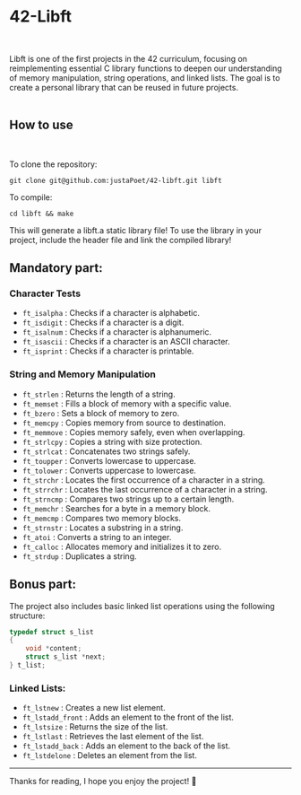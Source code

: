 # 42-Libft
<br>

Libft is one of the first projects in the 42 curriculum, focusing on reimplementing essential C library functions to deepen our understanding of memory manipulation, string operations, and linked lists. The goal is to create a personal library that can be reused in future projects.<br>
<br>

## How to use
<br>

To clone the repository:
```
git clone git@github.com:justaPoet/42-libft.git libft
```

To compile:
```
cd libft && make
```

This will generate a libft.a static library file!
To use the library in your project, include the header file and link the compiled library!

## Mandatory part:
### Character Tests
- `ft_isalpha` : Checks if a character is alphabetic.
- `ft_isdigit` : Checks if a character is a digit.
- `ft_isalnum` : Checks if a character is alphanumeric.
- `ft_isascii` : Checks if a character is an ASCII character.
- `ft_isprint` : Checks if a character is printable.

### String and Memory Manipulation
- `ft_strlen` : Returns the length of a string.
- `ft_memset` : Fills a block of memory with a specific value.
- `ft_bzero` : Sets a block of memory to zero.
- `ft_memcpy` : Copies memory from source to destination.
- `ft_memmove` : Copies memory safely, even when overlapping.
- `ft_strlcpy` : Copies a string with size protection.
- `ft_strlcat` : Concatenates two strings safely.
- `ft_toupper` : Converts lowercase to uppercase.
- `ft_tolower` : Converts uppercase to lowercase.
- `ft_strchr` : Locates the first occurrence of a character in a string.
- `ft_strrchr` : Locates the last occurrence of a character in a string.
- `ft_strncmp` : Compares two strings up to a certain length.
- `ft_memchr` : Searches for a byte in a memory block.
- `ft_memcmp` : Compares two memory blocks.
- `ft_strnstr` : Locates a substring in a string.
- `ft_atoi` : Converts a string to an integer.
- `ft_calloc` : Allocates memory and initializes it to zero.
- `ft_strdup` : Duplicates a string.

## Bonus part:

The project also includes basic linked list operations using the following structure:

```c
typedef struct s_list
{
    void *content;
    struct s_list *next;
} t_list;
```

### Linked Lists:
- `ft_lstnew` : Creates a new list element.
- `ft_lstadd_front` : Adds an element to the front of the list.
- `ft_lstsize` : Returns the size of the list.
- `ft_lstlast` : Retrieves the last element of the list.
- `ft_lstadd_back` : Adds an element to the back of the list.
- `ft_lstdelone` : Deletes an element from the list.

---

Thanks for reading, I hope you enjoy the project!  🚀

